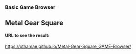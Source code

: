 ### Basic Game Browser 
## Metal Gear Square

#### URL to see the result:
https://othamae.github.io/Metal-Gear-Square_GAME-Browser/